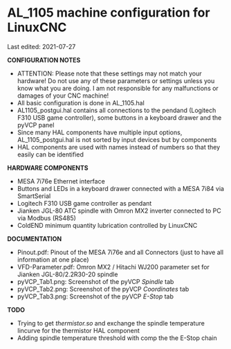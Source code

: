 # AL_1105 machine configuration for LinuxCNC
Last edited: 2021-07-27

**CONFIGURATION NOTES**
- ATTENTION: Please note that these settings may not match your hardware! Do not use any of these parameters or settings unless you know what you are doing. I am not responsible for any malfunctions or damages of your CNC machine!
- All basic configuration is done in AL_1105.hal
- AL1105_postgui.hal contains all connections to the pendand (Logitech F310 USB game controller), some buttons in a keyboard drawer and the pyVCP panel
- Since many HAL components have multiple input options, AL_1105_postgui.hal is not sorted by input devices but by components
- HAL components are used with names instead of numbers so that they easily can be identified

**HARDWARE COMPONENTS**
- MESA 7i76e Ethernet interface
- Buttons and LEDs in a keyboard drawer connected with a MESA 7i84 via SmartSerial
- Logitech F310 USB game controller as pendant
- Jianken JGL-80 ATC spindle with Omron MX2 inverter connected to PC via Modbus (RS485)
- ColdEND minimum quantity lubrication controlled by LinuxCNC

**DOCUMENTATION**
- Pinout.pdf: Pinout of the MESA 7i76e and all Connectors (just to have all information at one place)
- VFD-Parameter.pdf: Omron MX2 / Hitachi WJ200 parameter set for Jianken JGL-80/2.2R30-20 spindle
- pyVCP_Tab1.png: Screenshot of the pyVCP *Spindle* tab
- pyVCP_Tab2.png: Screenshot of the pyVCP *Coordinates* tab
- pyVCP_Tab3.png: Screenshot of the pyVCP *E-Stop* tab

**TODO**
- Trying to get *thermistor.so* and exchange the spindle temperature lincurve for the thermistor HAL component
- Adding spindle temperature threshold with comp the the E-Stop chain
